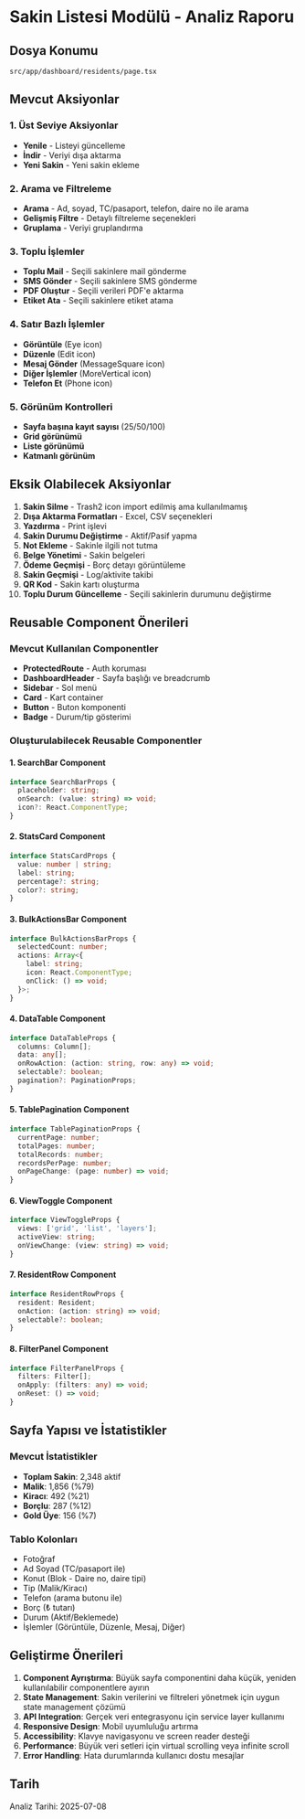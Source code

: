 # Sakin Listesi Modülü - Analiz Raporu

## Dosya Konumu
`src/app/dashboard/residents/page.tsx`

## Mevcut Aksiyonlar

### 1. Üst Seviye Aksiyonlar
- **Yenile** - Listeyi güncelleme
- **İndir** - Veriyi dışa aktarma
- **Yeni Sakin** - Yeni sakin ekleme

### 2. Arama ve Filtreleme
- **Arama** - Ad, soyad, TC/pasaport, telefon, daire no ile arama
- **Gelişmiş Filtre** - Detaylı filtreleme seçenekleri
- **Gruplama** - Veriyi gruplandırma

### 3. Toplu İşlemler
- **Toplu Mail** - Seçili sakinlere mail gönderme
- **SMS Gönder** - Seçili sakinlere SMS gönderme
- **PDF Oluştur** - Seçili verileri PDF'e aktarma
- **Etiket Ata** - Seçili sakinlere etiket atama

### 4. Satır Bazlı İşlemler
- **Görüntüle** (Eye icon)
- **Düzenle** (Edit icon)
- **Mesaj Gönder** (MessageSquare icon)
- **Diğer İşlemler** (MoreVertical icon)
- **Telefon Et** (Phone icon)

### 5. Görünüm Kontrolleri
- **Sayfa başına kayıt sayısı** (25/50/100)
- **Grid görünümü**
- **Liste görünümü**
- **Katmanlı görünüm**

## Eksik Olabilecek Aksiyonlar

1. **Sakin Silme** - Trash2 icon import edilmiş ama kullanılmamış
2. **Dışa Aktarma Formatları** - Excel, CSV seçenekleri
3. **Yazdırma** - Print işlevi
4. **Sakin Durumu Değiştirme** - Aktif/Pasif yapma
5. **Not Ekleme** - Sakinle ilgili not tutma
6. **Belge Yönetimi** - Sakin belgeleri
7. **Ödeme Geçmişi** - Borç detayı görüntüleme
8. **Sakin Geçmişi** - Log/aktivite takibi
9. **QR Kod** - Sakin kartı oluşturma
10. **Toplu Durum Güncelleme** - Seçili sakinlerin durumunu değiştirme

## Reusable Component Önerileri

### Mevcut Kullanılan Componentler
- **ProtectedRoute** - Auth koruması
- **DashboardHeader** - Sayfa başlığı ve breadcrumb
- **Sidebar** - Sol menü
- **Card** - Kart container
- **Button** - Buton komponenti
- **Badge** - Durum/tip gösterimi

### Oluşturulabilecek Reusable Componentler

#### 1. SearchBar Component
```typescript
interface SearchBarProps {
  placeholder: string;
  onSearch: (value: string) => void;
  icon?: React.ComponentType;
}
```

#### 2. StatsCard Component
```typescript
interface StatsCardProps {
  value: number | string;
  label: string;
  percentage?: string;
  color?: string;
}
```

#### 3. BulkActionsBar Component
```typescript
interface BulkActionsBarProps {
  selectedCount: number;
  actions: Array<{
    label: string;
    icon: React.ComponentType;
    onClick: () => void;
  }>;
}
```

#### 4. DataTable Component
```typescript
interface DataTableProps {
  columns: Column[];
  data: any[];
  onRowAction: (action: string, row: any) => void;
  selectable?: boolean;
  pagination?: PaginationProps;
}
```

#### 5. TablePagination Component
```typescript
interface TablePaginationProps {
  currentPage: number;
  totalPages: number;
  totalRecords: number;
  recordsPerPage: number;
  onPageChange: (page: number) => void;
}
```

#### 6. ViewToggle Component
```typescript
interface ViewToggleProps {
  views: ['grid', 'list', 'layers'];
  activeView: string;
  onViewChange: (view: string) => void;
}
```

#### 7. ResidentRow Component
```typescript
interface ResidentRowProps {
  resident: Resident;
  onAction: (action: string) => void;
  selectable?: boolean;
}
```

#### 8. FilterPanel Component
```typescript
interface FilterPanelProps {
  filters: Filter[];
  onApply: (filters: any) => void;
  onReset: () => void;
}
```

## Sayfa Yapısı ve İstatistikler

### Mevcut İstatistikler
- **Toplam Sakin**: 2,348 aktif
- **Malik**: 1,856 (%79)
- **Kiracı**: 492 (%21)
- **Borçlu**: 287 (%12)
- **Gold Üye**: 156 (%7)

### Tablo Kolonları
- Fotoğraf
- Ad Soyad (TC/pasaport ile)
- Konut (Blok - Daire no, daire tipi)
- Tip (Malik/Kiracı)
- Telefon (arama butonu ile)
- Borç (₺ tutarı)
- Durum (Aktif/Beklemede)
- İşlemler (Görüntüle, Düzenle, Mesaj, Diğer)

## Geliştirme Önerileri

1. **Component Ayrıştırma**: Büyük sayfa componentini daha küçük, yeniden kullanılabilir componentlere ayırın
2. **State Management**: Sakin verilerini ve filtreleri yönetmek için uygun state management çözümü
3. **API Integration**: Gerçek veri entegrasyonu için service layer kullanımı
4. **Responsive Design**: Mobil uyumluluğu artırma
5. **Accessibility**: Klavye navigasyonu ve screen reader desteği
6. **Performance**: Büyük veri setleri için virtual scrolling veya infinite scroll
7. **Error Handling**: Hata durumlarında kullanıcı dostu mesajlar

## Tarih
Analiz Tarihi: 2025-07-08
